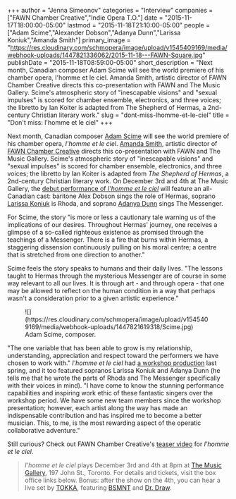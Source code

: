 +++
author = "Jenna Simeonov"
categories = "Interview"
companies = ["FAWN Chamber Creative","Indie Opera T.O."]
date = "2015-11-17T18:00:00-05:00"
lastmod = "2015-11-18T21:10:00-05:00"
people = ["Adam Scime","Alexander Dobson","Adanya Dunn","Larissa Koniuk","Amanda Smith"]
primary_image = "https://res.cloudinary.com/schmopera/image/upload/v1545409169/media/webhook-uploads/1447821336062/2015-11-18---FAWN-Square.jpg"
publishDate = "2015-11-18T08:59:00-05:00"
short_description = "Next month, Canadian composer Adam Scime will see the world premiere of his chamber opera, l&#039;homme et le ciel. Amanda Smith, artistic director of FAWN Chamber Creative directs this co-presentation with FAWN and The Music Gallery. Scime&#039;s atmospheric story of &quot;inescapable visions&quot; and &quot;sexual impulses&quot; is scored for chamber ensemble, electronics, and three voices; the libretto by Ian Koiter is adapted from The Shepherd of Hermas, a 2nd-century Christian literary work."
slug = "dont-miss-lhomme-et-le-ciel"
title = "Don&#039;t miss: l&#039;homme et le ciel"
+++

Next month, Canadian composer [Adam Scime](/scene/people/adam-scime/) will see the world premiere of his chamber opera, *l'homme et le ciel*. [Amanda Smith](/scene/people/amanda-smith/), artistic director of [FAWN Chamber Creative](/scene/companies/fawn-chamber-creative/) directs this co-presentation with FAWN and The Music Gallery. Scime's atmospheric story of "inescapable visions" and "sexual impulses" is scored for chamber ensemble, electronics, and three voices; the libretto by Ian Koiter is adapted from *The Shepherd of Hermas*, a 2nd-century Christian literary work. On December 3rd and 4th at The Music Gallery, the [debut performance of *l'homme et le ciel*](https://www.facebook.com/events/163651107317484/) will feature an all-Canadian cast: baritone Alex Dobson sings the role of Hermas, soprano [Larissa Koniuk](/scene/people/larissa-koniuk/) is Rhoda, and soprano [Adanya Dunn](/scene/people/adanya-dunn/) sings The Messenger. 

For Scime, the story "is more or less a cautionary tale warning us of the implications of our desires. Throughout Hermas' journey, one receives a glimpse of a so-called righteous existence as promised through the teachings of a Messenger. There is a fire that burns within Hermas, a staggering dissension continuously pulling on his moral centre; a centre that is stretched from one direction to another."

Scime feels the story speaks to humans and their daily lives. "The lessons taught to Hermas through the mysterious Messenger are of course in some way relevant to all our lives. It is through art - and through opera - that one may be allowed to reflect on the human condition in a way that perhaps wasn't a consideration prior to a given artistic experience." 

<figure data-type="image">
![](https://res.cloudinary.com/schmopera/image/upload/v1545409169/media/webhook-uploads/1447821619318/Scime.jpg)
<figcaption>Adam Scime, composer.</figcaption>
</figure>

"The one variable that has been able to grow is my relationship, understanding, appreciation and respect toward the performers we have chosen to work with." *l'homme et le ciel* had [a workshop production](/in-review-fawn-operas-lhomme-et-le-ciel/) last spring, and it too featured sopranos Larissa Koniuk and Adanya Dunn (he tells me that he wrote the parts of Rhoda and The Messenger specifically with their voices in mind). "I have come to know the stunning performance capabilities and inspiring work ethic of these fantastic singers over the workshop period. We have some new team members since the workshop presentation; however, each artist along the way has made an indispensable contribution and has inspired me to become a better musician. This, to me, is the most rewarding aspect of the operatic collaborative adventure."

Still curious? Check out FAWN Chamber Creative's [teaser video](https://vimeo.com/142944350) for *l'homme et le ciel*.

>*l'homme et le ciel* plays December 3rd and 4th at 8pm at [The Music Gallery](https://www.musicgallery.org/), 197 John St., Toronto. For details and tickets, visit the box office links below. Bonus: after the show on the 4th, you can hear a live set by [TOKKA](https://www.youtube.com/channel/UCnQ9ArxayAi7Ps3Vzu__x9g), featuring [BSMNT](https://soundcloud.com/bassmynt) and [Dr. Draw](http://drdraw.ca/).

